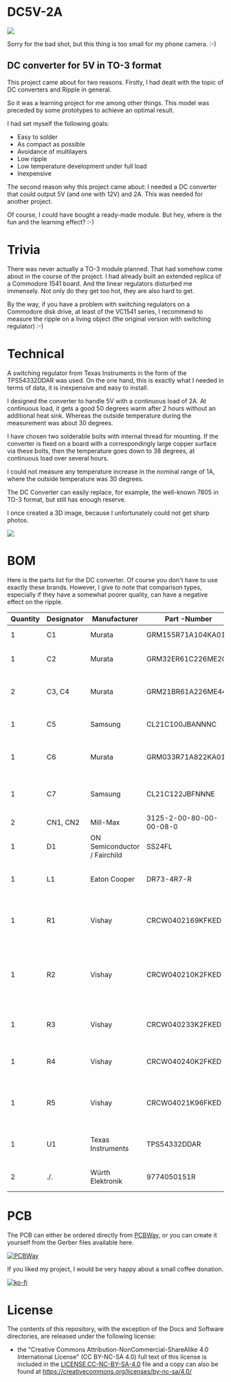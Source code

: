 # DC5V-2A

![](https://github.com/DL2DW/DC5V-2A/blob/main/Images/DC5V-2A_assembled.jpg)

Sorry for the bad shot, but this thing is too small for my phone camera. :-) 



## DC converter for 5V in TO-3 format

This project came about for two reasons. Firstly, I had dealt with the topic of DC converters and Ripple in general. 

So it was a learning project for me among other things. This model was preceded by some prototypes to achieve an optimal result.

I had set myself the following goals:

- Easy to solder
- As compact as possible
- Avoidance of multilayers
- Low ripple
- Low temperature development under full load
- Inexpensive

The second reason why this project came about: I needed a DC converter that could output 5V (and one with 12V) and 2A. This was needed for another project. 

Of course, I could have bought a ready-made module. But hey, where is the fun and the learning effect? :-)



# Trivia

There was never actually a TO-3 module planned. That had somehow come about in the course of the project. I had already built an extended replica of a Commodore 1541 board. And the linear regulators disturbed me immensely. Not only do they get too hot, they are also hard to get.

By the way, if you have a problem with switching regulators on a Commodore disk drive, at least of the VC1541 series, I recommend to measure the ripple on a living object (the original version with switching regulator) :-)



# Technical

A switching regulator from Texas Instruments in the form of the TPS54332DDAR was used. On the one hand, this is exactly what I needed in terms of data, it is inexpensive and easy to install.

I designed the converter to handle 5V with a continuous load of 2A. At continuous load, it gets a good 50 degrees warm after 2 hours without an additional heat sink. Whereas the outside temperature during the measurement was about 30 degrees.

I have chosen two solderable bolts with internal thread for mounting. If the converter is fixed on a board with a correspondingly large copper surface via these bolts, then the temperature goes down to 38 degrees, at continuous load over several hours.

I could not measure any temperature increase in the nominal range of 1A, where the outside temperature was 30 degrees. 

The DC Converter can easily replace, for example, the well-known 7805 in TO-3 format, but still has enough reserve.

I once created a 3D image, because I unfortunately could not get sharp photos.

![](https://github.com/DL2DW/DC5V-2A/blob/main/Images/DC5V-2A-3D.png)



# BOM

Here is the parts list for the DC converter. Of course you don't have to use exactly these brands. However, I give to note that comparison types, especially if they have a somewhat poorer quality, can have a negative effect on the ripple.

| Quantity | Designator | Manufacturer                  | Part -Number            | Description                                                  |
| -------- | ---------- | ----------------------------- | ----------------------- | ------------------------------------------------------------ |
| 1        | C1         | Murata                        | GRM155R71A104KA01D      | CAP  CER 0.1UF 10V X7R 0402                                  |
| 1        | C2         | Murata                        | GRM32ER61C226ME20L      | Ceramic  capacitor SMD 1210 22 µF 16 V 20 %                  |
| 2        | C3,  C4    | Murata                        | GRM21BR61A226ME44L      | Multilayer  Ceramic Capacitors MLCC - SMD/SMT 0805 22uF 10volts X5R 20% |
| 1        | C5         | Samsung                       | CL21C100JBANNNC         | Cap  Ceramic 10pF 50VDC C0G 5% SMD 0805 Paper T/R            |
| 1        | C6         | Murata                        | GRM033R71A822KA01D      | Multilayer  Ceramic Capacitors MLCC - SMD/SMT 0.0082uF 10volts 10% |
| 1        | C7         | Samsung                       | CL21C122JBFNNNE         | Ceramic  capacitor SMD-0805 1.2nF /50V NP0# J +-5% SAMSUNG , RoHS |
| 2        | CN1,  CN2  | Mill-Max                      | 3125-2-00-80-00-00-08-0 | CONN  PC PIN CIRC 0.040DIA TIN                               |
| 1        | D1         | ON  Semiconductor / Fairchild | SS24FL                  | 40V,  2A SCHOTTKY IN SOD123F                                 |
| 1        | L1         | Eaton  Cooper                 | DR73-4R7-R              | Ind  Power Shielded Wirewound 4.7uH 20% 100KHz Ferrite 3.09A T/R |
| 1        | R1         | Vishay                        | CRCW0402169KFKED        | VISHAY  - CRCW0402169KFKED - RES, THICK FILM, 169K, 1%, 0.063W, 0402, REEL |
| 1        | R2         | Vishay                        | CRCW040210K2FKED        | VISHAY     CRCW040210K2FKED.      Surface Mount Chip Resistor,  Thick Film, AEC-Q200 CRCW Series, 10.2 kohm, 63 mW, 1%, 50 V |
| 1        | R3         | Vishay                        | CRCW040233K2FKED        | Res  Thick Film 0402 33.2K Ohm 1% 1/16W 100ppm/C Molded SMD Paper T/R |
| 1        | R4         | Vishay                        | CRCW040240K2FKED        | Res  Thick Film 0402 40.2K Ohm 1% 1/16W 100ppm/C Molded SMD SMD Paper T/R |
| 1        | R5         | Vishay                        | CRCW04021K96FKED        | VISHAY     CRCW04021K96FKED       RES, THICK FILM, 1K96, 1%,  0.063W, 0402 |
| 1        | U1         | Texas  Instruments            | TPS54332DDAR            | TEXAS  INSTRUMENTS - TPS54332DDAR - DC/DC CONV, BUCK, 1MHZ, SOIC-8 |
| 2        | ./.        | Würth Elektronik              | 9774050151R             | RND STANDOFF M2.5X0.45 STEEL 5MM                             |



# PCB

The PCB can either be ordered directly from [PCBWay](https://www.pcbway.com/project/shareproject/DC5V_2A_Power_Converter.html), or you can create it yourself from the Gerber files available here.

[![PCBWay](https://www.pcbway.com/project/img/images/frompcbway.png)](https://www.pcbway.com/project/shareproject/DC5V_2A_Power_Converter.html)



If you liked my project, I would be very happy about a small coffee donation.

[![ko-fi](https://www.ko-fi.com/img/githubbutton_sm.svg)](https://ko-fi.com/R6R62T6RN)



# License

The contents of this repository, with the exception of the Docs and Software directories, are released under the following license:

- the "Creative Commons Attribution-NonCommercial-ShareAlike 4.0 International License" (CC BY-NC-SA 4.0) full text of this license is included in the [LICENSE.CC-NC-BY-SA-4.0](https://github.com/DL2DW/DC5V-2A/blob/main/LICENSE.CC-NC-BY-SA) file and a copy can also be found at https://creativecommons.org/licenses/by-nc-sa/4.0/
